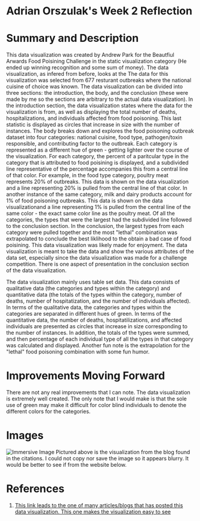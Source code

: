 **Adrian Orszulak's Week 2 Reflection**
===
Summary and Description
===
This data visualization was created by Andrew Park for the Beautfiul Arwards Food Poisining Challenge in the static visualization category (He ended up winning recognition and some sum of money). The data visualization, as infered from before, looks at the The data for this visualization was selected from 677 resturant outbreaks where the national cuisine of choice was known. The data visualization can be divided into three sections: the introduction, the body, and the conclusion (these were made by me so the sections are arbitrary to the actual data visualization). In the introduction section, the data visualization states where the data for the visualization is from, as well as displaying the total number of deaths, hospitalizations, and individuals affected from food poisoning. This last statistic is displayed as circles that increase in size with the number of instances. The body breaks down and explores the food poisoning outbreak dataset into four categories: national cuisine, food type, pathogen/toxin responsible, and contributing factor to the outbreak. Each category is represented as a different hue of green - getting lighter over the course of the visualization. For each category, the percent of a paritcular type in the category that is attributed to food poisining is displayed, and a subdivided line representative of the percentage accompanies this from a central line of that color. For example, in the food type category, poultry meat represents 20% of outbreaks. This data is shown on the data visualization and a line representing 20% is pulled from the central line of that color. In another instance of the same category, milk and dairy products account for 1% of food poisoning outbreaks. This data is shown on the data visualizationand a line representing 1% is pulled from the central line of the same color - the exact same color line as the poultry meat. Of all the categories, the types that were the largest had the subdivided line followed to the conclusion section. In the conclusion, the largest types from each category were pulled together and the most "lethal" combination was extrapolated to conclude the best liklihood to the obtain a bad case of food poisining. This data visualization was likely made for enjoyment. The data visualization is meant to take the data and show the various attributes of the data set, especially since the data visualization was made for a challenge competition. There is one aspect of presentation in the conclusion section of the data visualization.  

The data visualization mainly uses table set data. This data consists of qualitative data (the categories and types within the category) and quantitative data (the totals of the types within the category, number of deaths, number of hospitatization, and the number of individuals affected). In terms of the qualitative data, the categories and types within the categories are separated in different hues of green. In terms of the quantitative data, the number of deaths, hospitatilizations, and affected individuals are presented as circles that increase in size corresponding to the number of instances. In addition, the totals of the types were summed, and then percentage of each individual type of all the types in that category was calculated and displayed. Another fun note is the extrapolation for the "lethal" food poisoning combination with some fun humor.

Improvements Moving Forward
===
There are not any real improvements that I can note. The data visualization is extremely well created. The only note that I would make is that the sole use of green may make it difficult for color blind individuals to denote the different colors for the categories. 

Images
===
![Immersive Image](IMAGE.week4)
Pictured above is the visualization from the blog found in the citations. I could not copy nor save the image so it appears blurry. It would be better to see if from the website below.

References
===
1. [This link leads to the one of many articles/blogs that has posted this data visualization. This one makes the visualization easy to see](https://visual.ly/community/Infographics/health/food-poisoning-outbreaks-digested)